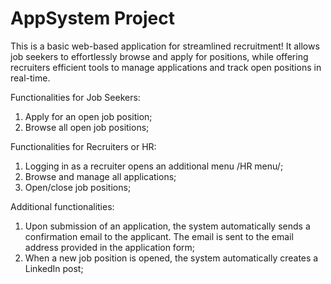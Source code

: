 # AppSystem Project 

This is a basic web-based application for streamlined recruitment! It allows job seekers to effortlessly browse and apply for positions, while offering recruiters efficient tools to manage applications and track open positions in real-time.

Functionalities for Job Seekers:
  1. Apply for an open job position;
  2. Browse all open job positions;

Functionalities for Recruiters or HR:
  1. Logging in as a recruiter opens an additional menu /HR menu/;
  2. Browse and manage all applications;
  3. Open/close job positions;

Additional functionalities:
  1. Upon submission of an application, the system automatically sends a confirmation email to the applicant. The email is sent to the email address provided in the application form;
  2. When a new job position is opened, the system automatically creates a LinkedIn post;
